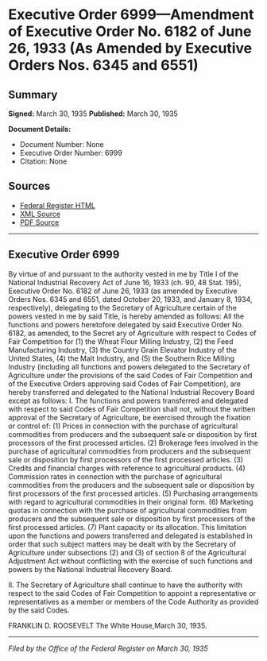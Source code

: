 # Executive Order 6999—Amendment of Executive Order No. 6182 of June 26, 1933 (As Amended by Executive Orders Nos. 6345 and 6551)

## Summary

**Signed:** March 30, 1935
**Published:** March 30, 1935

**Document Details:**
- Document Number: None
- Executive Order Number: 6999
- Citation: None

## Sources
- [Federal Register HTML](https://www.presidency.ucsb.edu/documents/executive-order-6999-amendment-executive-order-no-6182-june-26-1933-amended-executive)
- [XML Source](None)
- [PDF Source](None)

---

## Executive Order 6999

By virtue of and pursuant to the authority vested in me by Title I of the National Industrial Recovery Act of June 16, 1933 (ch. 90, 48 Stat. 195), Executive Order No. 6182 of June 26, 1933 (as amended by Executive Orders Nos. 6345 and 6551, dated October 20, 1933, and January 8, 1934, respectively), delegating to the Secretary of Agriculture certain of the powers vested in me by said Title, is hereby amended as follows:
All the functions and powers heretofore delegated by said Executive Order No. 6182, as amended, to the Secret ary of Agriculture with respect to Codes of Fair Competition for (1) the Wheat Flour Milling Industry, (2) the Feed Manufacturing Industry, (3) the Country Grain Elevator Industry of the United States, (4) the Malt Industry, and (5) the Southern Rice Milling Industry (including all functions and powers delegated to the Secretary of Agriculture under the provisions of the said Codes of Fair Competition and of the Executive Orders approving said Codes of Fair Competition), are hereby transferred and delegated to the National Industrial Recovery Board except as follows:
I. The functions and powers transferred and delegated with respect to said Codes of Fair Competition shall not, without the written approval of the Secretary of Agriculture, be exercised through the fixation or control of:
    (1) Prices in connection with the purchase of agricultural commodities from producers and the subsequent sale or disposition by first processors of the first processed articles.
    (2) Brokerage fees involved in the purchase of agricultural commodities from producers and the subsequent sale or disposition by first processors of the first processed articles.
    (3) Credits and financial charges with reference to agricultural products.
    (4) Commission rates in connection with the purchase of agricultural commodities from the producers and the subsequent sale or disposition by first processors of the first processed articles.
    (5) Purchasing arrangements with regard to agricultural commodities in their original form.
    (6) Marketing quotas in connection with the purchase of agricultural commodities from producers and the subsequent sale or disposition by first processors of the first processed articles.
    (7) Plant capacity or its allocation.
This limitation upon the functions and powers transferred and delegated is established in order that such subject matters may be dealt with by the Secretary of Agriculture under subsections (2) and (3) of section 8 of the Agricultural Adjustment Act without conflicting with the exercise of such functions and powers by the National Industrial Recovery Board.

II. The Secretary of Agriculture shall continue to have the authority with respect to the said Codes of Fair Competition to appoint a representative or representatives as a member or members of the Code Authority as provided by the said Codes.

FRANKLIN D. ROOSEVELT
The White House,March 30, 1935.

---

*Filed by the Office of the Federal Register on March 30, 1935*
